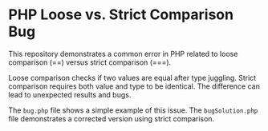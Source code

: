 # PHP Loose vs. Strict Comparison Bug

This repository demonstrates a common error in PHP related to loose comparison (==) versus strict comparison (===).

Loose comparison checks if two values are equal after type juggling.  Strict comparison requires both value and type to be identical.  The difference can lead to unexpected results and bugs.

The `bug.php` file shows a simple example of this issue. The `bugSolution.php` file demonstrates a corrected version using strict comparison.